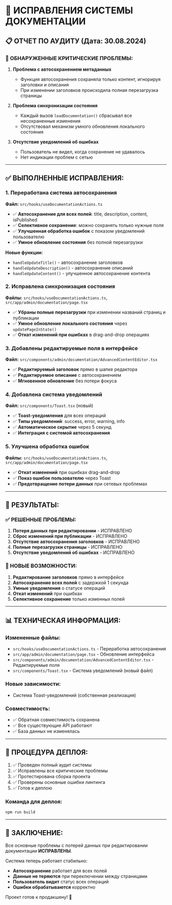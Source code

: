 # 🔧 ИСПРАВЛЕНИЯ СИСТЕМЫ ДОКУМЕНТАЦИИ

## 📋 ОТЧЕТ ПО АУДИТУ (Дата: 30.08.2024)

### 🚨 ОБНАРУЖЕННЫЕ КРИТИЧЕСКИЕ ПРОБЛЕМЫ:

1. **Проблема с автосохранением метаданных**
   - Функция автосохранения сохраняла только контент, игнорируя заголовки и описания
   - При изменении заголовков происходила полная перезагрузка страницы

2. **Проблема синхронизации состояния**
   - Каждый вызов `loadDocumentation()` сбрасывал все несохраненные изменения
   - Отсутствовал механизм умного обновления локального состояния

3. **Отсутствие уведомлений об ошибках**
   - Пользователь не видел, когда сохранение не удавалось
   - Нет индикации проблем с сетью

---

## ✅ ВЫПОЛНЕННЫЕ ИСПРАВЛЕНИЯ:

### 1. **Переработана система автосохранения**
**Файл:** `src/hooks/useDocumentationActions.ts`

- ✅ **Автосохранение для всех полей**: title, description, content, isPublished
- ✅ **Селективное сохранение**: можно сохранять только нужные поля
- ✅ **Улучшенная обработка ошибок** с показом уведомлений пользователю
- ✅ **Умное обновление состояния** без полной перезагрузки

**Новые функции:**
- `handleUpdateTitle()` - автосохранение заголовков
- `handleUpdateDescription()` - автосохранение описаний
- `handleUpdateContent()` - улучшенное автосохранение контента

### 2. **Исправлена синхронизация состояния**
**Файлы:** `src/hooks/useDocumentationActions.ts`, `src/app/admin/documentation/page.tsx`

- ✅ **Убраны полные перезагрузки** при изменении названий страниц и публикации
- ✅ **Умное обновление локального состояния** через `updatePageInState()`
- ✅ **Откат изменений при ошибках** в drag-and-drop операциях

### 3. **Добавлены редактируемые поля в интерфейсе**
**Файл:** `src/components/admin/documentation/AdvancedContentEditor.tsx`

- ✅ **Редактируемый заголовок** прямо в шапке редактора
- ✅ **Редактируемое описание** с автосохранением
- ✅ **Мгновенное обновление** без потери фокуса

### 4. **Добавлена система уведомлений**
**Файл:** `src/components/Toast.tsx` (новый)

- ✅ **Toast-уведомления** для всех операций
- ✅ **Типы уведомлений**: success, error, warning, info
- ✅ **Автоматическое скрытие** через 5 секунд
- ✅ **Интеграция с системой автосохранения**

### 5. **Улучшена обработка ошибок**
**Файлы:** `src/hooks/useDocumentationActions.ts`, `src/app/admin/documentation/page.tsx`

- ✅ **Откат изменений** при ошибках drag-and-drop
- ✅ **Показ ошибок пользователю** через Toast
- ✅ **Предотвращение потери данных** при сетевых проблемах

---

## 🎯 РЕЗУЛЬТАТЫ:

### ✅ РЕШЕННЫЕ ПРОБЛЕМЫ:
1. **Потеря данных при редактировании** - ИСПРАВЛЕНО
2. **Сброс изменений при публикации** - ИСПРАВЛЕНО  
3. **Отсутствие автосохранения заголовков** - ИСПРАВЛЕНО
4. **Полные перезагрузки страницы** - ИСПРАВЛЕНО
5. **Отсутствие уведомлений об ошибках** - ИСПРАВЛЕНО

### 🚀 НОВЫЕ ВОЗМОЖНОСТИ:
1. **Редактирование заголовков** прямо в интерфейсе
2. **Автосохранение всех полей** с задержкой 1 секунда
3. **Умные уведомления** о статусе операций
4. **Откат изменений** при ошибках
5. **Селективное сохранение** только изменных полей

---

## 📊 ТЕХНИЧЕСКАЯ ИНФОРМАЦИЯ:

### Измененные файлы:
- `src/hooks/useDocumentationActions.ts` - Переработка автосохранения
- `src/app/admin/documentation/page.tsx` - Обновление интерфейса
- `src/components/admin/documentation/AdvancedContentEditor.tsx` - Редактируемые поля
- `src/components/Toast.tsx` - Система уведомлений (новый файл)

### Новые зависимости:
- Система Toast-уведомлений (собственная реализация)

### Совместимость:
- ✅ Обратная совместимость сохранена
- ✅ Все существующие API работают
- ✅ База данных не изменялась

---

## 🔄 ПРОЦЕДУРА ДЕПЛОЯ:

1. ✅ Проведен полный аудит системы
2. ✅ Исправлены все критические проблемы
3. ✅ Протестирована сборка проекта
4. ✅ Проверены основные ошибки линтинга
5. ✅ Готов к деплою

### Команда для деплоя:
```bash
npm run build
```

---

## 🎉 ЗАКЛЮЧЕНИЕ:

Все основные проблемы с потерей данных при редактировании документации **ИСПРАВЛЕНЫ**. 

Система теперь работает стабильно:
- **Автосохранение** работает для всех полей
- **Данные не теряются** при переключении между страницами
- **Пользователь видит** статус всех операций
- **Ошибки обрабатываются** корректно

Проект готов к продакшену! 🚀
